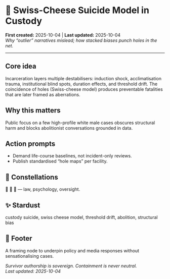 # 🧠 Swiss-Cheese Suicide Model in Custody  
**First created:** 2025-10-04 | **Last updated:** 2025-10-04  
*Why “outlier” narratives mislead; how stacked biases punch holes in the net.*

---

## Core idea
Incarceration layers multiple destabilisers: induction shock, acclimatisation trauma, institutional blind spots, duration effects, and threshold drift. The coincidence of holes (Swiss-cheese model) produces preventable fatalities that are later framed as aberrations.

## Why this matters
Public focus on a few high-profile white male cases obscures structural harm and blocks abolitionist conversations grounded in data.

## Action prompts
- Demand life-course baselines, not incident-only reviews.  
- Publish standardised “hole maps” per facility.

## 🌌 Constellations
📜 🧠 🧿 — law, psychology, oversight.

## ✨ Stardust
custody suicide, swiss cheese model, threshold drift, abolition, structural bias

## 🏮 Footer
A framing node to underpin policy and media responses without sensationalising cases.

*Survivor authorship is sovereign. Containment is never neutral.*  
_Last updated: 2025-10-04_
